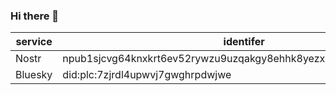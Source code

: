 ### Hi there 👋

|service|identifer|link|
|-------|---------|----|
|Nostr| npub1sjcvg64knxkrt6ev52rywzu9uzqakgy8ehhk8yezxmpewsthst6sw3jqcw |[[link]](https://nostx.shino3.net/npub1sjcvg64knxkrt6ev52rywzu9uzqakgy8ehhk8yezxmpewsthst6sw3jqcw "Nostr")|
|Bluesky| did:plc:7zjrdl4upwvj7gwghrpdwjwe |[[link]](https://staging.bsky.app/profile/mono.bsky.social "Bluesky")|

<!--
**TsukemonoGit/TsukemonoGit** is a ✨ _special_ ✨ repository because its `README.md` (this file) appears on your GitHub profile.

Here are some ideas to get you started:

- 🔭 I’m currently working on ...
- 🌱 I’m currently learning ...
- 👯 I’m looking to collaborate on ...
- 🤔 I’m looking for help with ...
- 💬 Ask me about ...
- 📫 How to reach me: ...
- 😄 Pronouns: ...
- ⚡ Fun fact: ...
-->
